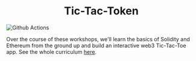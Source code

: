 # <h1 align="center"> Tic-Tac-Token </h1>

![Github Actions](https://github.com/gakonst/dapptools-template/workflows/Tests/badge.svg)

Over the course of these workshops, we'll learn the basics of Solidity and Ethereum from the ground up and build an interactive web3 Tic-Tac-Toe app. See the whole curriculum [here](https://www.notion.so/horsefacts/Tic-Tac-Token-b97be4d3e5c94d6daae551d51e8ad6e8).
